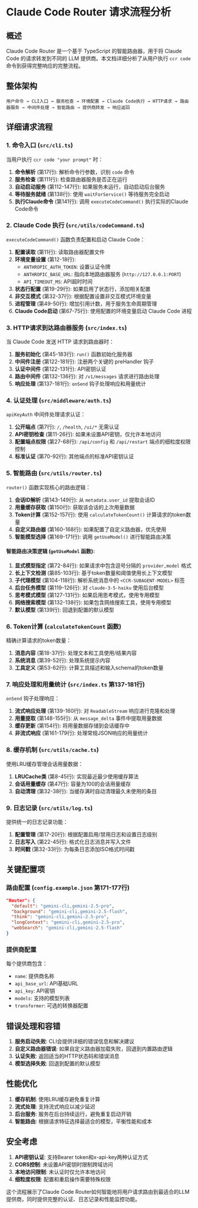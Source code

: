 # Claude Code Router 请求流程分析

## 概述

Claude Code Router 是一个基于 TypeScript 的智能路由器，用于将 Claude Code 的请求转发到不同的 LLM 提供商。本文档详细分析了从用户执行 `ccr code` 命令到获得完整响应的完整流程。

## 整体架构

```
用户命令 → CLI入口 → 服务检查 → 环境配置 → Claude Code执行 → HTTP请求 → 路由器服务 → 中间件处理 → 智能路由 → 提供商转发 → 响应返回
```

## 详细请求流程

### 1. 命令入口 (`src/cli.ts`)

当用户执行 `ccr code "your prompt"` 时：

1. **命令解析** (第17行): 解析命令行参数，识别 `code` 命令
2. **服务检查** (第111行): 检查路由器服务是否正在运行
3. **自动启动服务** (第112-147行): 如果服务未运行，自动启动后台服务
4. **等待服务就绪** (第138行): 使用 `waitForService()` 等待服务完全启动
5. **执行Claude命令** (第141行): 调用 `executeCodeCommand()` 执行实际的Claude Code命令

### 2. Claude Code 执行 (`src/utils/codeCommand.ts`)

`executeCodeCommand()` 函数负责配置和启动 Claude Code：

1. **配置读取** (第11行): 读取路由器配置文件
2. **环境变量设置** (第12-18行):
   - `ANTHROPIC_AUTH_TOKEN`: 设置认证令牌
   - `ANTHROPIC_BASE_URL`: 指向本地路由器服务 (`http://127.0.0.1:PORT`)
   - `API_TIMEOUT_MS`: API超时时间
3. **状态行配置** (第19-29行): 如果启用了状态行，添加相关配置
4. **非交互模式** (第32-37行): 根据配置设置非交互模式环境变量
5. **进程管理** (第49-50行): 增加引用计数，用于服务生命周期管理
6. **Claude Code启动** (第67-75行): 使用配置的环境变量启动 Claude Code 进程

### 3. HTTP请求到达路由器服务 (`src/index.ts`)

当 Claude Code 发送 HTTP 请求到路由器时：

1. **服务初始化** (第45-183行): `run()` 函数初始化服务器
2. **中间件注册** (第122-181行): 注册两个关键的 preHandler 钩子
3. **认证中间件** (第122-131行): API密钥认证
4. **路由中间件** (第132-136行): 对 `/v1/messages` 请求进行路由处理
5. **响应处理** (第137-181行): `onSend` 钩子处理响应和用量统计

### 4. 认证处理 (`src/middleware/auth.ts`)

`apiKeyAuth` 中间件处理请求认证：

1. **公开端点** (第7行): `/`, `/health`, `/ui/*` 无需认证
2. **API密钥检查** (第11-26行): 如果未设置API密钥，仅允许本地访问
3. **配置端点权限** (第27-68行): `/api/config` 和 `/api/restart` 端点的细粒度权限控制
4. **标准认证** (第70-92行): 其他端点的标准API密钥认证

### 5. 智能路由 (`src/utils/router.ts`)

`router()` 函数实现核心的路由逻辑：

1. **会话ID解析** (第143-149行): 从 `metadata.user_id` 提取会话ID
2. **用量缓存获取** (第150行): 获取该会话的上次用量数据
3. **Token计算** (第152-157行): 使用 `calculateTokenCount()` 计算请求的token数量
4. **自定义路由器** (第160-168行): 如果配置了自定义路由器，优先使用
5. **智能模型选择** (第169-171行): 调用 `getUseModel()` 进行智能路由决策

#### 智能路由决策逻辑 (`getUseModel` 函数):

1. **显式模型指定** (第72-84行): 如果请求中包含逗号分隔的 `provider,model` 格式
2. **长上下文检测** (第85-103行): 基于token数量和阈值使用长上下文模型
3. **子代理模型** (第104-118行): 解析系统消息中的 `<CCR-SUBAGENT-MODEL>` 标签
4. **后台任务模型** (第119-126行): 对 `claude-3-5-haiku` 使用后台模型
5. **思考模式模型** (第127-131行): 如果启用思考模式，使用专用模型
6. **网络搜索模型** (第132-138行): 如果包含网络搜索工具，使用专用模型
7. **默认模型** (第139行): 回退到配置的默认模型

### 6. Token计算 (`calculateTokenCount` 函数)

精确计算请求的token数量：

1. **消息内容** (第18-37行): 处理文本和工具使用/结果内容
2. **系统消息** (第39-52行): 处理系统提示内容
3. **工具定义** (第53-62行): 计算工具描述和输入schema的token数量

### 7. 响应处理和用量统计 (`src/index.ts` 第137-181行)

`onSend` 钩子处理响应：

1. **流式响应处理** (第139-160行): 对 `ReadableStream` 响应进行克隆和处理
2. **用量提取** (第148-155行): 从 `message_delta` 事件中提取用量数据
3. **缓存更新** (第154行): 将用量数据存储到会话缓存中
4. **非流式响应** (第161-179行): 处理常规JSON响应的用量统计

### 8. 缓存机制 (`src/utils/cache.ts`)

使用LRU缓存管理会话用量数据：

1. **LRUCache类** (第8-45行): 实现最近最少使用缓存算法
2. **会话用量缓存** (第47行): 容量为100的会话用量缓存
3. **自动清理** (第32-38行): 当缓存满时自动清理最久未使用的条目

### 9. 日志记录 (`src/utils/log.ts`)

提供统一的日志记录功能：

1. **配置管理** (第17-20行): 根据配置启用/禁用日志和设置日志级别
2. **日志写入** (第22-45行): 格式化日志消息并写入文件
3. **时间戳** (第32-33行): 为每条日志添加ISO格式时间戳

## 关键配置项

### 路由配置 (`config.example.json` 第171-177行)

```json
"Router": {
  "default": "gemini-cli,gemini-2.5-pro",
  "background": "gemini-cli,gemini-2.5-flash", 
  "think": "gemini-cli,gemini-2.5-pro",
  "longContext": "gemini-cli,gemini-2.5-pro",
  "webSearch": "gemini-cli,gemini-2.5-flash"
}
```

### 提供商配置

每个提供商包含：
- `name`: 提供商名称
- `api_base_url`: API基础URL
- `api_key`: API密钥
- `models`: 支持的模型列表
- `transformer`: 可选的转换器配置

## 错误处理和容错

1. **服务启动失败**: CLI会提供详细的错误信息和解决建议
2. **自定义路由器错误**: 如果自定义路由器加载失败，回退到内置路由逻辑
3. **认证失败**: 返回适当的HTTP状态码和错误消息
4. **模型选择失败**: 回退到配置的默认模型

## 性能优化

1. **缓存机制**: 使用LRU缓存避免重复计算
2. **流式处理**: 支持流式响应以减少延迟
3. **后台服务**: 服务在后台持续运行，避免重复启动开销
4. **智能路由**: 根据请求特征选择最适合的模型，平衡性能和成本

## 安全考虑

1. **API密钥认证**: 支持Bearer token和x-api-key两种认证方式
2. **CORS控制**: 未设置API密钥时限制跨域访问
3. **本地访问限制**: 未认证时仅允许本地访问
4. **细粒度权限**: 配置和重启操作需要特殊权限

这个流程展示了Claude Code Router如何智能地将用户请求路由到最适合的LLM提供商，同时提供完整的认证、日志记录和性能监控功能。